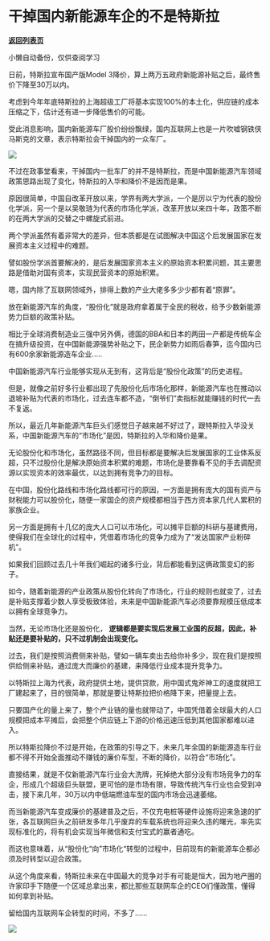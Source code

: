 # 干掉国内新能源车企的不是特斯拉

[**返回列表页**](/gzh/政事堂2019)

小懒自动备份，仅供查阅学习

日前，特斯拉宣布国产版Model 3降价，算上两万五政府新能源补贴之后，最终售价下降至30万以内。  

  

考虑到今年年底特斯拉的上海超级工厂将基本实现100%的本土化，供应链的成本压缩之下，估计还有进一步降低售价的可能。

  

受此消息影响，国内新能源车厂股价纷纷飘绿，国内互联网上也是一片吹嘘钢铁侠马斯克的文章，表示特斯拉会干掉国内的一众车厂。

  

![](https://mmbiz.qpic.cn/mmbiz_jpg/rxhS23yu8cPROtGXDMKapVFG4oOvwo5M9kBLdibFGNtXxAZnA2jl6O7iaGfK5DCgg5bL5xSB8N4D0jgUa2TjOpkA/640?wx_fmt=jpeg)

  

不过在政事堂看来，干掉国内一批车厂的并不是特斯拉，而是中国新能源汽车领域政策思路出现了变化，特斯拉的入华和降价不是因而是果。

  

原因很简单，中国自改革开放以来，学界有两大学派，一个是厉以宁为代表的股份化学派，另一个是以吴敬琏为代表的市场化学派，改革开放以来四十年，政策不断的在两大学派的交替之中螺旋式前进。

  

两个学派虽然有着非常大的差异，但本质都是在试图解决中国这个后发展国家在发展资本主义过程中的难题。

  

譬如股份学派首要解决的，是后发展国家资本主义的原始资本积累问题，其主要思路是借助对国有资本，实现民营资本的原始积累。

  

嗯，国内除了互联网领域外，排得上数的产业大佬多多少少都有着“原罪”。

  

放在新能源汽车的角度，“股份化”就是政府拿着属于全民的税收，给予少数新能源势力巨额的政策补贴。  

  

相比于全球消费制造业三强中另外俩，德国的BBA和日本的两田一产都是传统车企在搞升级投资，在中国新能源强势补贴之下，民企新势力如雨后春笋，迄今国内已有600余家新能源造车企业.....

  

中国新能源汽车行业能够实现从无到有，这背后是“股份化政策”的历史进程。

  

但是，就像之前好多行业都出现了先股份化后市场化那样，新能源汽车也在推动以退坡补贴为代表的市场化，过去连车都不造，“倒爷们”卖指标就能赚钱的时代一去不复返。

  

所以，最近几年新能源汽车巨头们感觉日子越来越不好过了，跟特斯拉入华没关系，中国新能源汽车的“市场化”是因，特斯拉的入华和降价是果。

  

无论股份化和市场化，虽然路径不同，但目标都是要解决后发展国家的工业体系反超，只不过股份化是解决原始资本积累的难题，市场化是要靠看不见的手去调配资源以实现资本的效率最优，以达到拥有竞争力的目标。

  

在中国，股份化路线和市场化路线都可行的原因，一方面是拥有庞大的国有资产与财税能力可以股份化，随便一家国企的资产规模都相当于西方资本家几代人累积的家族企业。

  

另一方面是拥有十几亿的庞大人口可以市场化，可以摊平巨额的科研与基建费用，使得我们在全球化的过程中，凭借着市场化的竞争力成为了“发达国家产业粉碎机”。

  

如果我们回顾过去几十年我们崛起的诸多行业，背后都能看到这俩政策变幻的影子。  

  

如今，随着新能源的产业政策从股份化转向了市场化，行业的规则也就变了，过去是补贴支撑着少数人享受极致体验，未来是中国新能源汽车必须要靠规模压低成本以拥有全球竞争力。

  

当然，无论市场化还是股份化， **逻辑都是要实现后发展工业国的反超，因此，补贴还是要补贴的，只不过机制会出现变化。**

  

过去，我们是按照消费侧来补贴，譬如一辆车卖出去给你补多少，现在我们是按照供给侧来补贴，通过庞大而廉价的基建，来降低行业成本提升竞争力。

  

以特斯拉上海为代表，政府提供土地，提供贷款，用中国式鬼斧神工的速度就把工厂建起来了，目的很简单，那就是要让特斯拉把价格降下来，把量提上去。

  

只要国产化的量上来了，整个产业链的量也就带动了，中国凭借着全球最大的人口规模把成本平摊后，会把整个供应链上下游的价格迅速压低到其他国家都难以进入。  

  

所以特斯拉降价不过是开始，在政策的引导之下，未来几年全国的新能源造车行业都不得不开始全面推动不赚钱的廉价车型，不断的降价，以符合“市场化”。  

  

直接结果，就是不仅新能源汽车行业会大洗牌，死掉绝大部分没有市场竞争力的车企，形成几个超级巨头联盟，更可怕的是市场有限，导致传统汽车行业也会受到冲击，接下来几年，30万以内中低端燃油车型的国内市场会迅速萎缩。

  

而当新能源汽车变成廉价的基建普及之后，不仅充电桩等硬件设施将迎来急速的扩张，各互联网巨头之前研发多年几乎废弃的车载系统也将迎来久违的曙光，率先实现标准化的，将有机会实现当年微信和支付宝式的赢者通吃。

  

而这也意味着，从“股份化“向”市场化“转型的过程中，目前现有的新能源车企都必须及时转型以迎合政策。

  

从这个角度来看，特斯拉未来在中国最大的竞争对手有可能是恒大，因为地产圈的许家印手下随便一个区域总拿出来，都比那些互联网车企的CEO们懂政策，懂得如何拿到补贴。  

  

留给国内互联网车企转型的时间，不多了......

  

![](https://mmbiz.qpic.cn/mmbiz_jpg/rxhS23yu8cPp0iaKAfe0ZsWfgGcY72o9Nror8TicrtnlDsqzY7y4Kum4fM3X0FMEGlbvm9HvZUiaETSnLt4DHNLbQ/640?wx_fmt=jpeg)


